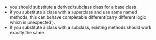 - you should substitute a derived/subclass class for a base class
- if you substitute a class  with a superclass and use same named methods, this can behave completable different(carry different logic which is unexpected ).
 - if you substitute a class  with a subclass, existing methods should work exactly the same.